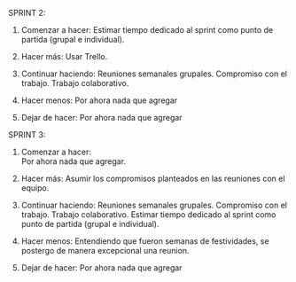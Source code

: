 
SPRINT 2:
1. Comenzar a hacer:
Estimar tiempo dedicado al sprint como punto de partida (grupal e individual).
  
2. Hacer más:
Usar Trello.

3. Continuar haciendo:
Reuniones semanales grupales.
Compromiso con el trabajo.
Trabajo colaborativo.

4. Hacer menos:
Por ahora nada que agregar

5. Dejar de hacer:
Por ahora nada que agregar

SPRINT 3:
1. Comenzar a hacer:   
Por ahora nada que agregar.

2. Hacer más:
Asumir los compromisos planteados en las reuniones con el equipo.

3. Continuar haciendo:
Reuniones semanales grupales.
Compromiso con el trabajo.
Trabajo colaborativo.
Estimar tiempo dedicado al sprint como punto de partida (grupal e individual).

4. Hacer menos:
Entendiendo que fueron semanas de festividades, se postergo de manera excepcional una reunion. 

5. Dejar de hacer:
Por ahora nada que agregar
